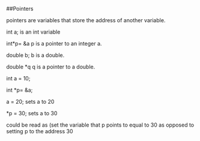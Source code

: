  ##Pointers

  pointers are variables that store the address of another variable.


  int a;   is an int variable

  int*p= &a   p is a pointer to an integer a.

  double b;  b is a double.

  double *q q is a pointer to a double.


  int a = 10;

  int *p= &a;
  
  a = 20; sets a to 20

  *p = 30; sets a to 30

  could be read as (set the variable that p points to equal to 30
  as opposed to setting p to the address 30
